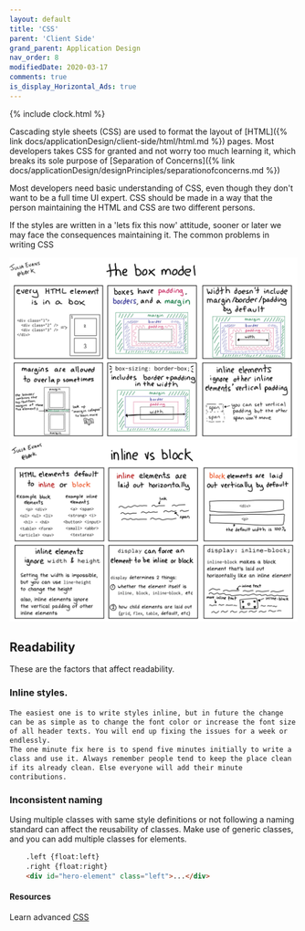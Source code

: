 ```yaml
---
layout: default
title: 'CSS'
parent: 'Client Side'
grand_parent: Application Design
nav_order: 8
modifiedDate: 2020-03-17
comments: true
is_display_Horizontal_Ads: true
---
```

{% include clock.html %}

Cascading style sheets (CSS) are used to format the layout of [HTML]({% link docs/applicationDesign/client-side/html/html.md %}) pages. 
Most developers takes CSS for granted and not worry too much learning it, which breaks its sole purpose of [Separation of Concerns]({% link docs/applicationDesign/designPrinciples/separationofconcerns.md %})


Most developers need basic understanding of CSS, even though they don't want to be a full time UI expert. CSS should be made in a way that the person maintaining the HTML and CSS are two different persons.


If the styles are written in a 'lets fix this now' attitude, sooner or later we may face the consequences maintaining it. The common problems in writing CSS

![The CSS-BOX-MODEL ](\assets\images\css\box-model.jpg)
![Inline Vs Block ](\assets\images\css\inline-block.jpg)
## Readability
These are the factors that affect readability.
### Inline styles. 
    The easiest one is to write styles inline, but in future the change can be as simple as to change the font color or increase the font size of all header texts. You will end up fixing the issues for a week or endlessly. 
    The one minute fix here is to spend five minutes initially to write a class and use it. Always remember people tend to keep the place clean if its already clean. Else everyone will add their minute contributions. 

### Inconsistent naming
Using multiple classes with same style definitions or not following a naming standard can affect the reusability of classes. Make use of generic classes, and you can add multiple classes for elements. 

```html
    .left {float:left}
    .right {float:right}
    <div id="hero-element" class="left">...</div>
```



#### Resources
Learn advanced [CSS](https://coding-artist.teachable.com/p/how-to-make-pure-css-images)

    